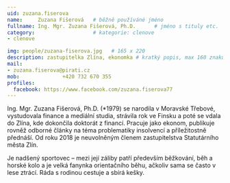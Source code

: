 ```yaml
---
uid: zuzana.fiserova
name:     Zuzana Fišerová  	# běžně používáné jméno
fullname: Ing. Mgr. Zuzana Fišerová, Ph.D.  	# jméno s tituly etc.
category:                   # kategorie: clenove
- clenove

img: people/zuzana-fiserova.jpg   # 165 x 220
description: zastupitelka Zlína, ekonomka # kratký popis, max 160 znaků
mail:
- zuzana.fiserova@pirati.cz
mob:			  +420 732 670 355
profiles:
  facebook: https://www.facebook.com/zuzana.fiserova77
---
```


Ing. Mgr. Zuzana Fišerová, Ph.D. (*1979) se narodila v Moravské Třebové, vystudovala finance a mediální studia, strávila rok ve Finsku a poté se vdala do Zlína, kde dokončila doktorát z financí. Pracuje jako ekonom, publikuje rovněž odborné články na téma problematiky insolvencí a příležitostně přednáší. Od roku 2018 je neuvolněným  členem zastupitelstva Statutárního města Zlín. 

Je nadšený sportovec – mezi její záliby patří především běžkování, běh a horské kolo a je velká fanynka orientačního běhu, ačkoliv sama se často v lese ztrácí. Ráda s rodinou cestuje a sbírá kešky.
